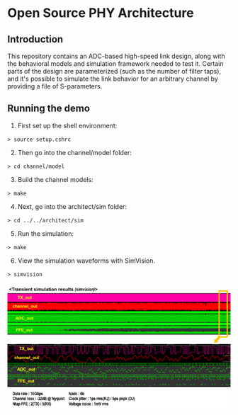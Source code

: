 # Open Source PHY Architecture

## Introduction

This repository contains an ADC-based high-speed link design, along with the behavioral models and simulation framework needed to test it.  Certain parts of the design are parameterized (such as the number of filter taps), and it's possible to simulate the link behavior for an arbitrary channel by providing a file of S-parameters.

## Running the demo

1. First set up the shell environment:
```shell
> source setup.cshrc
```
2. Then go into the channel/model folder:
```shell
> cd channel/model
```
3. Build the channel models:
```shell
> make
```
4. Next, go into the architect/sim folder:
```shell
> cd ../../architect/sim
```
5. Run the simulation:
```shell
> make
```
6. View the simulation waveforms with SimVision.
```shell
> simvision
```
<div style="text-align:center"><img src="waveforms.png?raw=true" /></div>
